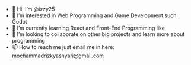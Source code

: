 - 👋 Hi, I’m @izzy25
- 👀 I’m interested in Web Programming and Game Development such Godot
- 🌱 I’m currently learning React and Front-End Programming like
- 💞️ I’m looking to collaborate on other big projects and learn more about programming
- 📫 How to reach me just email me in here: mochammadrizkyashyari@gmail.com

<!---
izzy25/izzy25 is a ✨ special ✨ repository because its `README.md` (this file) appears on your GitHub profile.
You can click the Preview link to take a look at your changes.
--->
